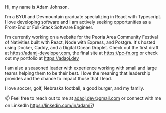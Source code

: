 Hi, my name is Adam Johnson.

I’m a BYUI and Devmountain graduate specializing in React with Typescript. I love developing software and I am actively seeking opportunities as a Front-End or Full-Stack Software Engineer.

I’m currently working on a website for the Peoria Area Community Festival of Nativities built with React, Node with Express, and Postgre. It's hosted using Docker, Caddy, and a Digital Ocean Droplet. Check out the first draft at https://adamj-developer.com, the final site at https://pc-fn.org or check out my portfolio at https://adaoj.dev

I am also a seasoned leader with experience working with small and large teams helping them to be their best. I love the meaning that leadership provides and the chance to impact those that I lead. 

I love soccer, golf, Nebraska football, a good burger, and my family. 

📫 Feel free to reach out to me at adaoj.dev@gmail.com or connect with me on LinkedIn https://linkedin.com/in/adamj7! 
